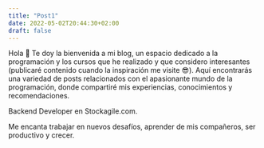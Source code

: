 ```yaml
---
title: "Post1"
date: 2022-05-02T20:44:30+02:00
draft: false
---
```


Hola 👋
Te doy la bienvenida a mi blog, un espacio dedicado a la programación y los cursos que he realizado y que considero
interesantes (publicaré contenido cuando la inspiración me visite 😎). Aquí encontrarás una variedad de posts 
relacionados con el apasionante mundo de la programación, donde compartiré mis experiencias, 
conocimientos y recomendaciones.

Backend Developer en Stockagile.com.

Me encanta trabajar en nuevos desafíos, aprender de mis compañeros, ser productivo y crecer.